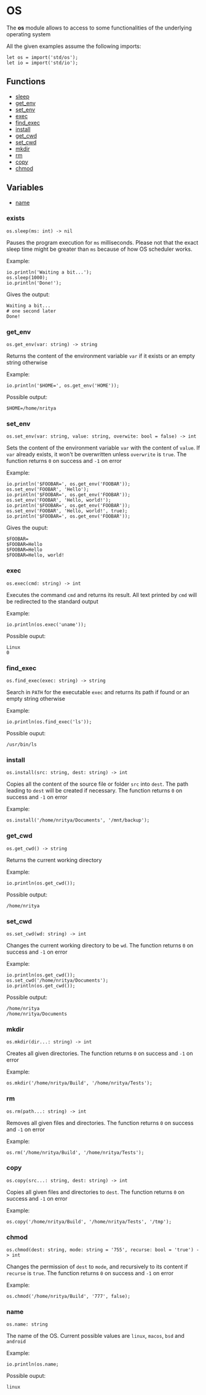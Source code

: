 # OS

The **os** module allows to access to some functionalities of the underlying operating system

All the given examples assume the following imports:
```
let os = import('std/os');
let io = import('std/io');
```

## Functions
- [sleep](#sleep)
- [get_env](#get_env)
- [set_env](#set_env)
- [exec](#exec)
- [find_exec](#find_exec)
- [install](#install)
- [get_cwd](#get_cwd)
- [set_cwd](#set_cwd)
- [mkdir](#mkdir)
- [rm](#rm)
- [copy](#copy)
- [chmod](#chmod)

## Variables
- [name](#name)
  
### exists
```
os.sleep(ms: int) -> nil
```
Pauses the program execution for `ms` milliseconds. Please not that the exact sleep time might be greater than `ms` because of how OS scheduler works.

Example:
```
io.println('Waiting a bit...');
os.sleep(1000);
io.println('Done!');
```

Gives the output:
```
Waiting a bit...
# one second later
Done!
```

### get_env
```
os.get_env(var: string) -> string
```
Returns the content of the environment variable `var` if it exists or an empty string otherwise

Example:
```
io.println('$HOME=', os.get_env('HOME'));
```

Possible output:
```
$HOME=/home/nritya
```

### set_env
```
os.set_env(var: string, value: string, overwite: bool = false) -> int
```
Sets the content of the environment variable `var` with the content of `value`. If `var` already exists, it won't be overwritten unless `overwrite` is `true`. The function returns `0` on success and `-1` on error

Example:
```
io.println('$FOOBAR=', os.get_env('FOOBAR'));
os.set_env('FOOBAR', 'Hello');
io.println('$FOOBAR=', os.get_env('FOOBAR'));
os.set_env('FOOBAR', 'Hello, world!');
io.println('$FOOBAR=', os.get_env('FOOBAR'));
os.set_env('FOOBAR', 'Hello, world!', true);
io.println('$FOOBAR=', os.get_env('FOOBAR'));
```

Gives the ouput:
```
$FOOBAR=
$FOOBAR=Hello
$FOOBAR=Hello
$FOOBAR=Hello, world!
```

### exec
```
os.exec(cmd: string) -> int
```
Executes the command `cmd` and returns its result. All text printed by `cmd` will be redirected to the standard output

Example:
```
io.println(os.exec('uname'));
```

Possible ouput:
```
Linux
0
```

### find_exec
```
os.find_exec(exec: string) -> string
```
Search in `PATH` for the executable `exec` and returns its path if found or an empty string otherwise

Example:
```
io.println(os.find_exec('ls'));
```

Possible ouput:
```
/usr/bin/ls
```

### install
```
os.install(src: string, dest: string) -> int
```
Copies all the content of the source file or folder `src` into `dest`. The path leading to `dest` will be created if necessary. The function returns `0` on success and `-1` on error

Example:
```
os.install('/home/nritya/Documents', '/mnt/backup');
```

### get_cwd
```
os.get_cwd() -> string
```
Returns the current working directory

Example:
```
io.println(os.get_cwd());
```

Possible output:
```
/home/nritya
```

### set_cwd
```
os.set_cwd(wd: string) -> int
```
Changes the current working directory to be `wd`. The function returns `0` on success and `-1` on error

Example:
```
io.println(os.get_cwd());
os.set_cwd('/home/nritya/Documents');
io.println(os.get_cwd());
```

Possible output:
```
/home/nritya
/home/nritya/Documents
```

### mkdir
```
os.mkdir(dir...: string) -> int
```
Creates all given directories. The function returns `0` on success and `-1` on error

Example:
```
os.mkdir('/home/nritya/Build', '/home/nritya/Tests');
```

### rm
```
os.rm(path...: string) -> int
```
Removes all given files and directories. The function returns `0` on success and `-1` on error

Example:
```
os.rm('/home/nritya/Build', '/home/nritya/Tests');
```

### copy
```
os.copy(src...: string, dest: string) -> int
```
Copies all given files and directories to `dest`. The function returns `0` on success and `-1` on error

Example:
```
os.copy('/home/nritya/Build', '/home/nritya/Tests', '/tmp');
```

### chmod
```
os.chmod(dest: string, mode: string = '755', recurse: bool = 'true') -> int
```
Changes the permission of `dest` to `mode`, and recursively to its content if `recurse` is `true`. The function returns `0` on success and `-1` on error

Example:
```
os.chmod('/home/nritya/Build', '777', false);
```

### name
```
os.name: string
```
The name of the OS. Current possible values are `linux`, `macos`, `bsd` and `android`

Example:
```
io.println(os.name;
```

Possible ouput:
```
linux
```

